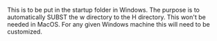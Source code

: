 This is to be put in the startup folder in Windows. The purpose is to automatically SUBST the w directory to the H directory. This won't be needed in MacOS. For any given Windows machine this will need to be customized. 
